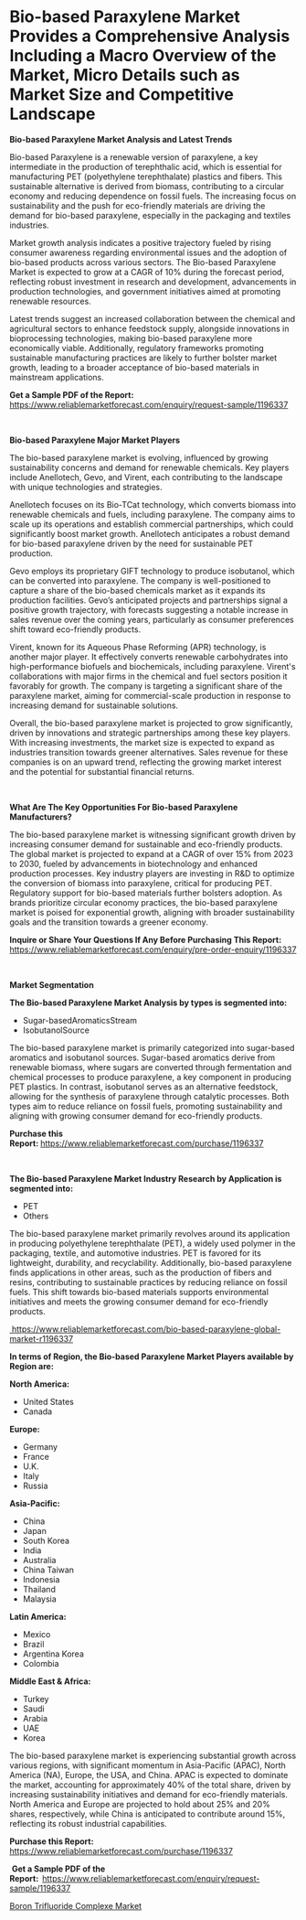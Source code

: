 <p><h1>Bio-based Paraxylene Market Provides a Comprehensive Analysis Including a Macro Overview of the Market, Micro Details such as Market Size and Competitive Landscape</h1></p><p><strong>Bio-based Paraxylene Market Analysis and Latest Trends</strong></p>
<p><p>Bio-based Paraxylene is a renewable version of paraxylene, a key intermediate in the production of terephthalic acid, which is essential for manufacturing PET (polyethylene terephthalate) plastics and fibers. This sustainable alternative is derived from biomass, contributing to a circular economy and reducing dependence on fossil fuels. The increasing focus on sustainability and the push for eco-friendly materials are driving the demand for bio-based paraxylene, especially in the packaging and textiles industries.</p><p>Market growth analysis indicates a positive trajectory fueled by rising consumer awareness regarding environmental issues and the adoption of bio-based products across various sectors. The Bio-based Paraxylene Market is expected to grow at a CAGR of 10% during the forecast period, reflecting robust investment in research and development, advancements in production technologies, and government initiatives aimed at promoting renewable resources. </p><p>Latest trends suggest an increased collaboration between the chemical and agricultural sectors to enhance feedstock supply, alongside innovations in bioprocessing technologies, making bio-based paraxylene more economically viable. Additionally, regulatory frameworks promoting sustainable manufacturing practices are likely to further bolster market growth, leading to a broader acceptance of bio-based materials in mainstream applications.</p></p>
<p><strong>Get a Sample PDF of the Report:&nbsp;</strong> <a href="https://www.reliablemarketforecast.com/enquiry/request-sample/1196337?utm_campaign=3321&utm_medium=2&utm_source=Github&utm_content=ia&utm_term=22032025&utm_id=bio-based-paraxylene">https://www.reliablemarketforecast.com/enquiry/request-sample/1196337</a></p>
<p>&nbsp;</p>
<p><strong>Bio-based Paraxylene Major Market Players</strong></p>
<p><p>The bio-based paraxylene market is evolving, influenced by growing sustainability concerns and demand for renewable chemicals. Key players include Anellotech, Gevo, and Virent, each contributing to the landscape with unique technologies and strategies.</p><p>Anellotech focuses on its Bio-TCat technology, which converts biomass into renewable chemicals and fuels, including paraxylene. The company aims to scale up its operations and establish commercial partnerships, which could significantly boost market growth. Anellotech anticipates a robust demand for bio-based paraxylene driven by the need for sustainable PET production.</p><p>Gevo employs its proprietary GIFT technology to produce isobutanol, which can be converted into paraxylene. The company is well-positioned to capture a share of the bio-based chemicals market as it expands its production facilities. Gevo’s anticipated projects and partnerships signal a positive growth trajectory, with forecasts suggesting a notable increase in sales revenue over the coming years, particularly as consumer preferences shift toward eco-friendly products.</p><p>Virent, known for its Aqueous Phase Reforming (APR) technology, is another major player. It effectively converts renewable carbohydrates into high-performance biofuels and biochemicals, including paraxylene. Virent's collaborations with major firms in the chemical and fuel sectors position it favorably for growth. The company is targeting a significant share of the paraxylene market, aiming for commercial-scale production in response to increasing demand for sustainable solutions.</p><p>Overall, the bio-based paraxylene market is projected to grow significantly, driven by innovations and strategic partnerships among these key players. With increasing investments, the market size is expected to expand as industries transition towards greener alternatives. Sales revenue for these companies is on an upward trend, reflecting the growing market interest and the potential for substantial financial returns.</p></p>
<p>&nbsp;</p>
<p><strong>What Are The Key Opportunities For Bio-based Paraxylene Manufacturers?</strong></p>
<p><p>The bio-based paraxylene market is witnessing significant growth driven by increasing consumer demand for sustainable and eco-friendly products. The global market is projected to expand at a CAGR of over 15% from 2023 to 2030, fueled by advancements in biotechnology and enhanced production processes. Key industry players are investing in R&D to optimize the conversion of biomass into paraxylene, critical for producing PET. Regulatory support for bio-based materials further bolsters adoption. As brands prioritize circular economy practices, the bio-based paraxylene market is poised for exponential growth, aligning with broader sustainability goals and the transition towards a greener economy.</p></p>
<p><strong>Inquire or Share Your Questions If Any Before Purchasing This Report:</strong> <a href="https://www.reliablemarketforecast.com/enquiry/pre-order-enquiry/1196337?utm_campaign=3321&utm_medium=2&utm_source=Github&utm_content=ia&utm_term=22032025&utm_id=bio-based-paraxylene">https://www.reliablemarketforecast.com/enquiry/pre-order-enquiry/1196337</a></p>
<p>&nbsp;</p>
<p><strong>Market Segmentation</strong></p>
<p><strong>The Bio-based Paraxylene Market Analysis by types is segmented into:</strong></p>
<p><ul><li>Sugar-based­AromaticsStream</li><li>IsobutanolSource</li></ul></p>
<p><p>The bio-based paraxylene market is primarily categorized into sugar-based aromatics and isobutanol sources. Sugar-based aromatics derive from renewable biomass, where sugars are converted through fermentation and chemical processes to produce paraxylene, a key component in producing PET plastics. In contrast, isobutanol serves as an alternative feedstock, allowing for the synthesis of paraxylene through catalytic processes. Both types aim to reduce reliance on fossil fuels, promoting sustainability and aligning with growing consumer demand for eco-friendly products.</p></p>
<p><strong>Purchase this Report:&nbsp;</strong><a href="https://www.reliablemarketforecast.com/purchase/1196337?utm_campaign=3321&utm_medium=2&utm_source=Github&utm_content=ia&utm_term=22032025&utm_id=bio-based-paraxylene">https://www.reliablemarketforecast.com/purchase/1196337</a></p>
<p>&nbsp;</p>
<p><strong>The Bio-based Paraxylene Market Industry Research by Application is segmented into:</strong></p>
<p><ul><li>PET</li><li>Others</li></ul></p>
<p><p>The bio-based paraxylene market primarily revolves around its application in producing polyethylene terephthalate (PET), a widely used polymer in the packaging, textile, and automotive industries. PET is favored for its lightweight, durability, and recyclability. Additionally, bio-based paraxylene finds applications in other areas, such as the production of fibers and resins, contributing to sustainable practices by reducing reliance on fossil fuels. This shift towards bio-based materials supports environmental initiatives and meets the growing consumer demand for eco-friendly products.</p></p>
<p><a href="https://www.reliablemarketforecast.com/bio-based-paraxylene-global-market-r1196337?utm_campaign=3321&utm_medium=2&utm_source=Github&utm_content=ia&utm_term=22032025&utm_id=bio-based-paraxylene">&nbsp;https://www.reliablemarketforecast.com/bio-based-paraxylene-global-market-r1196337</a></p>
<p><strong>In terms of Region, the Bio-based Paraxylene Market Players available by Region are:</strong></p>
<p>
    <p> <strong> North America: </strong>
        <ul>
            <li>United States</li>
            <li>Canada</li>
        </ul>
        </p> 
    <p> <strong> Europe: </strong>
        <ul>
            <li>Germany</li>
            <li>France</li>
            <li>U.K.</li>
            <li>Italy</li>
            <li>Russia</li>
        </ul>
        </p> 
    <p> <strong> Asia-Pacific: </strong>
        <ul>
            <li>China</li>
            <li>Japan</li>
            <li>South Korea</li>
            <li>India</li>
            <li>Australia</li>
            <li>China Taiwan</li>
            <li>Indonesia</li>
            <li>Thailand</li>
            <li>Malaysia</li>
        </ul>
        </p> 
    <p> <strong> Latin America: </strong>
        <ul>
            <li>Mexico</li>
            <li>Brazil</li>
            <li>Argentina Korea</li>
            <li>Colombia</li>
        </ul>
        </p> 
    <p> <strong> Middle East & Africa: </strong>
        <ul>
            <li>Turkey</li>
            <li>Saudi</li>
            <li>Arabia</li>
            <li>UAE</li>
            <li>Korea</li>
        </ul>
    </p>
    </p>
<p><p>The bio-based paraxylene market is experiencing substantial growth across various regions, with significant momentum in Asia-Pacific (APAC), North America (NA), Europe, the USA, and China. APAC is expected to dominate the market, accounting for approximately 40% of the total share, driven by increasing sustainability initiatives and demand for eco-friendly materials. North America and Europe are projected to hold about 25% and 20% shares, respectively, while China is anticipated to contribute around 15%, reflecting its robust industrial capabilities.</p></p>
<p><strong>Purchase this Report: </strong><a href="https://www.reliablemarketforecast.com/purchase/1196337?utm_campaign=3321&utm_medium=2&utm_source=Github&utm_content=ia&utm_term=22032025&utm_id=bio-based-paraxylene">https://www.reliablemarketforecast.com/purchase/1196337</a></p>
<p>&nbsp;<strong>Get a Sample PDF of the Report:&nbsp;&nbsp;</strong><a href="https://www.reliablemarketforecast.com/enquiry/request-sample/1196337?utm_campaign=3321&utm_medium=2&utm_source=Github&utm_content=ia&utm_term=22032025&utm_id=bio-based-paraxylene">https://www.reliablemarketforecast.com/enquiry/request-sample/1196337</a></p>
<p><strong></strong></p>
<p><p><a href="https://github.com/sawrovpipolo/Market-Research-Report-List-1/blob/main/boron-trifluoride-complexe-market.md?utm_campaign=3321&utm_medium=2&utm_source=Github&utm_content=ia&utm_term=22032025&utm_id=bio-based-paraxylene">Boron Trifluoride Complexe Market</a></p></p>